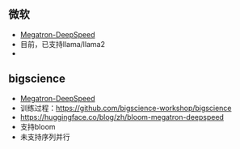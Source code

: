 

## 微软
- [Megatron-DeepSpeed](https://github.com/microsoft/Megatron-DeepSpeed)
- 目前，已支持llama/llama2
- 

## bigscience

- [Megatron-DeepSpeed](https://github.com/bigscience-workshop/Megatron-DeepSpeed)
- 训练过程：https://github.com/bigscience-workshop/bigscience
- https://huggingface.co/blog/zh/bloom-megatron-deepspeed
- 支持bloom
- 未支持序列并行



